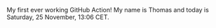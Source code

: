 My first ever working GitHub Action!
My name is Thomas and today is Saturday, 25 November, 13:06 CET. 
